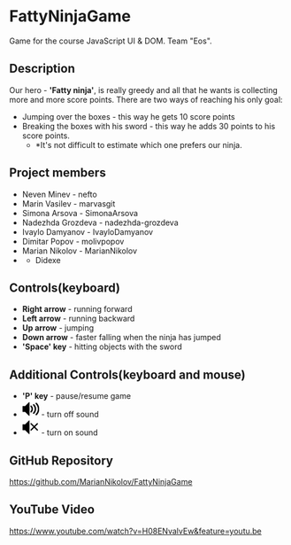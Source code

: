 # FattyNinjaGame
Game for the course JavaScript UI &amp; DOM. Team "Eos".


## Description
Our hero - **'Fatty ninja'**, is really greedy and all that he wants is collecting more and more score points. There are two ways
of reaching his only goal: 
- Jumping over the boxes - this way he gets 10 score points
- Breaking the boxes with his sword - this way he adds 30 points to his score points.
  - *It's not difficult to estimate which one prefers our ninja.

## Project members
- Neven Minev - nefto
- Marin Vasilev - marvasgit
- Simona Arsova - SimonaArsova
- Nadezhda Grozdeva - nadezhda-grozdeva
- Ivaylo Damyanov - IvayloDamyanov
- Dimitar Popov - molivpopov
- Marian Nikolov - MarianNikolov
- - Didexe


## Controls(keyboard) 
- **Right arrow** - running forward
- **Left arrow** - running backward
- **Up arrow** - jumping
- **Down arrow** - faster falling when the ninja has jumped
- **'Space' key** - hitting objects with the sword


## Additional Controls(keyboard and mouse)
- **'P' key** - pause/resume game
- ![sound-image](./images/sound.png) - turn off sound
- ![sound-off-image](./images/soundOff.png) - turn on sound


## GitHub Repository 
https://github.com/MarianNikolov/FattyNinjaGame


## YouTube Video
https://www.youtube.com/watch?v=H08ENvalvEw&feature=youtu.be

